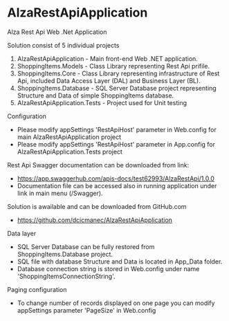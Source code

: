 # AlzaRestApiApplication
Alza Rest Api Web .Net Application

Solution consist of 5 individual projects

1. AlzaRestApiApplication - Main front-end Web .NET application.
2. ShoppingItems.Models - Class Library representing Rest Api prifile.
3. ShoppingItems.Core - Class Library representing infrastructure of Rest Api, included Data Access Layer (DAL) and Business Layer (BL).
4. ShoppingItems.Database - SQL Server Database project representing Structure and Data of simple ShoppingItems database.
5. AlzaRestApiApplication.Tests - Project used for Unit testing

Configuration
- Please modify appSettings 'RestApiHost' parameter in Web.config <add key="RestApiHost" value="http://localhost:63895" /> for main AlzaRestApiApplication project
- Please modify appSettings 'RestApiHost' parameter in App.config <add key="RestApiHost" value="http://localhost:63895" /> for AlzaRestApiApplication.Tests project

Rest Api Swagger documentation can be downloaded from link:

- https://app.swaggerhub.com/apis-docs/test62993/AlzaRestApi/1.0.0
- Documentation file can be accessed also in running application under link in main menu (/Swagger).

Solution is awailable and can be downloaded from GitHub.com

- https://github.com/dcicmanec/AlzaRestApiApplication

Data layer

- SQL Server Database can be fully restored from ShoppingItems.Database project.
- SQL file with database Structure and Data is located in App_Data folder.
- Database connection string is stored in Web.config under name 'ShoppingItemsConnectionString'.

Paging configuration

- To change number of records displayed on one page you can modify appSettings parameter 'PageSize' <add key="PageSize" value="10" /> in Web.config


